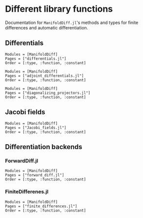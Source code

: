 # Different library functions

Documentation for `ManifoldDiff.jl`'s methods and types for finite differences and automatic differentiation.

## Differentials

```@autodocs
Modules = [ManifoldDiff]
Pages = ["differentials.jl"]
Order = [:type, :function, :constant]
```

```@autodocs
Modules = [ManifoldDiff]
Pages = ["adjoint_differentials.jl"]
Order = [:type, :function, :constant]
```

```@autodocs
Modules = [ManifoldDiff]
Pages = ["diagonalizing_projectors.jl"]
Order = [:type, :function, :constant]
```

## Jacobi fields

```@autodocs
Modules = [ManifoldDiff]
Pages = ["Jacobi_fields.jl"]
Order = [:type, :function, :constant]
```

## Differentiation backends

### ForwardDiff.jl

```@autodocs
Modules = [ManifoldDiff]
Pages = ["forward_diff.jl"]
Order = [:type, :function, :constant]
```

### FiniteDifferenes.jl

```@autodocs
Modules = [ManifoldDiff]
Pages = ["finite_differences.jl"]
Order = [:type, :function, :constant]
```
